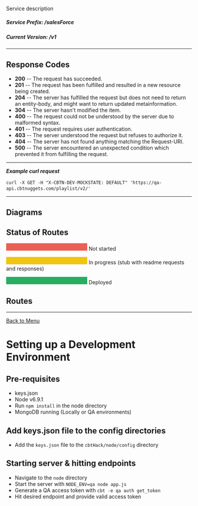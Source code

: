 Service description

##### Service Prefix: /salesForce

##### Current Version: /v1

---

## Response Codes

+ **200** -- The request has succeeded.
+ **201** -- The request has been fulfilled and resulted in a new resource being created.
+ **204** -- The server has fulfilled the request but does not need to return an entity-body, and might want to return updated metainformation.
+ **304** -- The server hasn't modified the item.
+ **400** -- The request could not be understood by the server due to malformed syntax.
+ **401** -- The request requires user authentication.
+ **403** -- The server understood the request but refuses to authorize it.
+ **404** -- The server has not found anything matching the Request-URI.
+ **500** -- The server encountered an unexpected condition which prevented it from fulfilling the request.

---

***Example curl request***
```
curl -X GET -H "X-CBTN-DEV-MOCKSTATE: DEFAULT" 'https://qa-api.cbtnuggets.com/playlist/v2/'
```

---

## Diagrams

## Status of Routes
![Not Started](statics/not_started.png) Not started

![In Progress](statics/in_progress.png) In progress (stub with readme requests and responses)

![Done](statics/done.png) Deployed

<a name="routes_menu"></a>
## Routes
---
[Back to Menu](#routes_menu)

<a name="dev_env"></a>
# Setting up a Development Environment

## Pre-requisites

* keys.json
* Node v6.9.1
* Run `npm install` in the node directory
* MongoDB running (Locally or QA environments)

## Add keys.json file to the config directories

* Add the `keys.json` file to the `cbtHack/node/config` directory

## Starting server & hitting endpoints

* Navigate to the `node` directory
* Start the server with `NODE_ENV=qa node app.js`
* Generate a QA access token with `cbt -e qa auth get_token`
* Hit desired endpoint and provide valid access token
